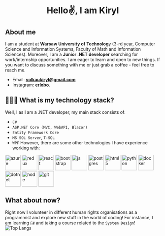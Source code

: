 <h1 align="center">Hello✌️, I am Kiryl</h1>

## About me
I am a student at **Warsaw University of Technolog**y (3-rd year, Computer Science and Information Systems, Faculty of Math and Information Sciences). Moreover, I am a **Junior .NET developer** searching for work/internship opportunities. I am eager to learn and open to new things. If you want to discuss something with me or just grab a coffee - feel free to reach me.
* Email: **volkaukiryl@gmail.com** 
* Instagram: **[erlobo](https://www.instagram.com/erlobo/)**.
## 👨🏻‍💻 What is my technology stack? 
Well, I as I am a .NET developer, my main stack consists of: 
* `C# `
* `ASP.NET Core (MVC, WebAPI, Blazor)`
* `Entity Framework Core`
* `MS SQL Server`, `T-SQL`
* `WPF` 
However, there are some other technologies I have experience working with: 
<p>
<a href="https://azure.microsoft.com/" target="_blank"><img src="https://www.vectorlogo.zone/logos/microsoft_azure/microsoft_azure-icon.svg" alt="azure" width="50" height="50"/></a>
<a href="https://reactjs.org/" target="_blank"><img src="https://www.vectorlogo.zone/logos/reactjs/reactjs-icon.svg" alt="redux" width="50" height="50"/></a>
<a href="https://reduxjs.org/" target="_blank"><img src="https://redux.js.org/img/redux.svg" alt="react" width="50" height="50"/></a>
<a href="https://getbootstrap.com/"><img src="https://www.vectorlogo.zone/logos/getbootstrap/getbootstrap-icon.svg" alt="bootstrap" width="50" height="50"/></a>
<a href="https://developer.mozilla.org/en-US/docs/Web/JavaScript"><img src="https://www.vectorlogo.zone/logos/javascript/javascript-icon.svg" alt="js" width="50" height="50"/></a>
<a href="https://www.postgresql.org/"><img src="https://www.vectorlogo.zone/logos/postgresql/postgresql-icon.svg" alt="postgres" width="50" height="50"/></a>
<a href="https://developer.mozilla.org/en-US/docs/Web/HTML"><img src="https://www.vectorlogo.zone/logos/w3_html5/w3_html5-icon.svg" alt="html5" width="50" height="50"/></a>
<a href="https://www.python.org/"><img src="https://www.vectorlogo.zone/logos/python/python-icon.svg" alt="python" width="50" height="50"/></a>
<a href="https://www.docker.com/"><img src="https://www.vectorlogo.zone/logos/docker/docker-icon.svg" alt="docker" width="50" height="50"/></a>
<a href="https://dotnet.microsoft.com/"><img src="https://www.vectorlogo.zone/logos/dotnet/dotnet-icon.svg" alt="dotnet" width="50" height="50"/></a>
<a href="https://nodejs.org/"><img src="https://www.vectorlogo.zone/logos/nodejs/nodejs-icon.svg" alt="node" width="50" height="50"/></a>
<a href="https://git-scm.com/"><img src="https://www.vectorlogo.zone/logos/git-scm/git-scm-icon.svg" alt="git" width="50" height="50"/></a>




## What about now?
Right now I volunteer in different human rights organisations as a programmist and explore new stuff in the world of coding! For instance, I am learning [`F#`](https://fsharp.org/) and taking a course related to the `System Design`!
<br/>
![Top Langs](https://github-readme-stats.vercel.app/api/top-langs/?username=kirylvolkau&langs_count=10theme=buefy&layout=compact)

